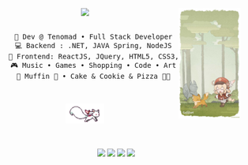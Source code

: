 <div align="center">
<img src="/assets/background.jpg" width="25%" align="right" />
<img src="https://readme-typing-svg.demolab.com/?font=Inconsolata&weight=500&size=50&duration=4000&pause=300&color=A7A459%C2%A2er=true&vCenter=true&multiline=true&repeat=false&random=false&width=1300&height=140&lines=Hello+!+I'm+Du;The+IT+Girl+passionate+about+tech+innovation+%E2%9C%A9" width="70%" />
<br><br>
<pre>
    💼 Dev @ Tenomad • Full Stack Developer
    💻 Backend : .NET, JAVA Spring, NodeJS
    📖 Frontend: ReactJS, JQuery, HTML5, CSS3, Bootstrap, Tailwind, Antd
    🎮 Music • Games • Shopping • Code • Art
    🐾 Muffin 🐰 • Cake & Cookie & Pizza 🐤🐥
</pre>
<br><br>
<img src="/assets/kyubey.gif" height="40" />
<br><br><br>
    
[![](https://img.shields.io/badge/linkedin-0a66c2)](http://linkedin.com/in/chaududev)
[![](https://img.shields.io/badge/facebook-6364ff)](https://www.facebook.com/chaududev)
[![](https://img.shields.io/badge/instagram-ff66ab)](https://www.instagram.com/chaududev)
[![](https://img.shields.io/badge/website-69899c)](https://chaududev.netlify.app/)
</div>